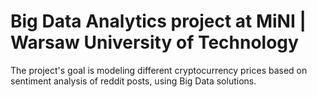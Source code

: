 # Big Data Analytics project at MiNI | Warsaw University of Technology

The project's goal is modeling different cryptocurrency prices based on sentiment analysis of reddit posts, using Big Data solutions.
